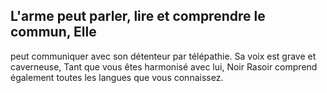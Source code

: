 ## L'arme peut parler, lire et comprendre le commun, Elle

peut communiquer avec son détenteur par télépathie. Sa
voix est grave et caverneuse, Tant que vous êtes harmonisé
avec lui, Noir Rasoir comprend également toutes les langues
que vous connaissez.
